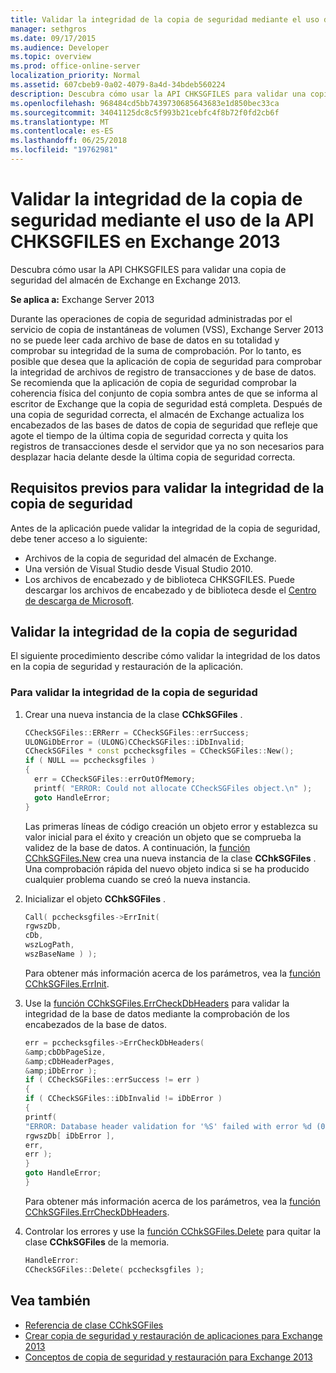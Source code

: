 ```yaml
---
title: Validar la integridad de la copia de seguridad mediante el uso de la API CHKSGFILES en Exchange 2013
manager: sethgros
ms.date: 09/17/2015
ms.audience: Developer
ms.topic: overview
ms.prod: office-online-server
localization_priority: Normal
ms.assetid: 607cbeb9-0a02-4079-8a4d-34bdeb560224
description: Descubra cómo usar la API CHKSGFILES para validar una copia de seguridad del almacén de Exchange en Exchange 2013.
ms.openlocfilehash: 968484cd5bb7439730685643683e1d850bec33ca
ms.sourcegitcommit: 34041125dc8c5f993b21cebfc4f8b72f0fd2cb6f
ms.translationtype: MT
ms.contentlocale: es-ES
ms.lasthandoff: 06/25/2018
ms.locfileid: "19762981"
---
```

# <a name="validate-backup-integrity-by-using-the-chksgfiles-api-in-exchange-2013"></a>Validar la integridad de la copia de seguridad mediante el uso de la API CHKSGFILES en Exchange 2013

Descubra cómo usar la API CHKSGFILES para validar una copia de seguridad del almacén de Exchange en Exchange 2013.
  
**Se aplica a:** Exchange Server 2013 
  
Durante las operaciones de copia de seguridad administradas por el servicio de copia de instantáneas de volumen (VSS), Exchange Server 2013 no se puede leer cada archivo de base de datos en su totalidad y comprobar su integridad de la suma de comprobación. Por lo tanto, es posible que desea que la aplicación de copia de seguridad para comprobar la integridad de archivos de registro de transacciones y de base de datos. Se recomienda que la aplicación de copia de seguridad comprobar la coherencia física del conjunto de copia sombra antes de que se informa al escritor de Exchange que la copia de seguridad está completa. Después de una copia de seguridad correcta, el almacén de Exchange actualiza los encabezados de las bases de datos de copia de seguridad que refleje que agote el tiempo de la última copia de seguridad correcta y quita los registros de transacciones desde el servidor que ya no son necesarios para desplazar hacia delante desde la última copia de seguridad correcta.
  
## <a name="prerequisites-for-validating-backup-integrity"></a>Requisitos previos para validar la integridad de la copia de seguridad

Antes de la aplicación puede validar la integridad de la copia de seguridad, debe tener acceso a lo siguiente:
  
- Archivos de la copia de seguridad del almacén de Exchange.
- Una versión de Visual Studio desde Visual Studio 2010.
- Los archivos de encabezado y de biblioteca CHKSGFILES. Puede descargar los archivos de encabezado y de biblioteca desde el [Centro de descarga de Microsoft](http://www.microsoft.com/en-us/download/details.aspx?id=36802).
    
## <a name="validate-backup-integrity"></a>Validar la integridad de la copia de seguridad

El siguiente procedimiento describe cómo validar la integridad de los datos en la copia de seguridad y restauración de la aplicación.
  
### <a name="to-validate-backup-integrity"></a>Para validar la integridad de la copia de seguridad

1. Crear una nueva instancia de la clase **CChkSGFiles** . 
   
   ```cpp
   CCheckSGFiles::ERRerr = CCheckSGFiles::errSuccess;
   ULONGiDbError = (ULONG)CCheckSGFiles::iDbInvalid;
   CCheckSGFiles * const pcchecksgfiles = CCheckSGFiles::New();
   if ( NULL == pcchecksgfiles )
   {
     err = CCheckSGFiles::errOutOfMemory;
     printf( "ERROR: Could not allocate CCheckSGFiles object.\n" );
     goto HandleError;
   }
   ```

   Las primeras líneas de código creación un objeto error y establezca su valor inicial para el éxito y creación un objeto que se comprueba la validez de la base de datos. A continuación, la [función CChkSGFiles.New](cchksgfiles-new-function.md) crea una nueva instancia de la clase **CChkSGFiles** . Una comprobación rápida del nuevo objeto indica si se ha producido cualquier problema cuando se creó la nueva instancia. 
    
2. Inicializar el objeto **CChkSGFiles** . 
   
   ```cpp
   Call( pcchecksgfiles->ErrInit(
   rgwszDb,
   cDb,
   wszLogPath,
   wszBaseName ) );
   ```
   
   Para obtener más información acerca de los parámetros, vea la [función CChkSGFiles.ErrInit](cchksgfiles-errinit-function.md).
   
3. Use la [función CChkSGFiles.ErrCheckDbHeaders](cchksgfiles-errcheckdbheaders-function.md) para validar la integridad de la base de datos mediante la comprobación de los encabezados de la base de datos.
   
   ```cpp
   err = pcchecksgfiles->ErrCheckDbHeaders(
   &amp;cbDbPageSize,
   &amp;cDbHeaderPages,
   &amp;iDbError );
   if ( CCheckSGFiles::errSuccess != err )
   {
   if ( CCheckSGFiles::iDbInvalid != iDbError )
   {
   printf(
   "ERROR: Database header validation for '%S' failed with error %d (0x%x)\n",
   rgwszDb[ iDbError ],
   err,
   err );
   }
   goto HandleError;
   }
   ```
   
   Para obtener más información acerca de los parámetros, vea la [función CChkSGFiles.ErrCheckDbHeaders](cchksgfiles-errcheckdbheaders-function.md).
   
4. Controlar los errores y use la [función CChkSGFiles.Delete](cchksgfiles-delete-function.md) para quitar la clase **CChkSGFiles** de la memoria. 
   
   ```cpp
   HandleError:
   CCheckSGFiles::Delete( pcchecksgfiles );  
   ```

## <a name="see-also"></a>Vea también

- [Referencia de clase CChkSGFiles](cchksgfiles-class-reference.md)
- [Crear copia de seguridad y restauración de aplicaciones para Exchange 2013](build-backup-and-restore-applications-for-exchange-2013.md)
- [Conceptos de copia de seguridad y restauración para Exchange 2013](backup-and-restore-concepts-for-exchange-2013.md)
    

